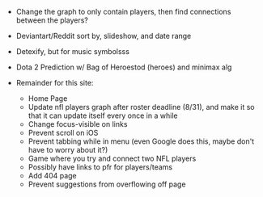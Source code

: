- Change the graph to only contain players, then find connections between the players?
- Deviantart/Reddit sort by, slideshow, and date range
- Detexify, but for music symbolsss
- Dota 2 Prediction w/ Bag of Heroestod (heroes) and minimax alg

- Remainder for this site:
  - Home Page
  - Update nfl players graph after roster deadline (8/31), and make it so that it can update itself every once in a while
  - Change focus-visible on links
  - Prevent scroll on iOS
  - Prevent tabbing while in menu (even Google does this, maybe don't have to worry about it?)
  - Game where you try and connect two NFL players
  - Possibly have links to pfr for players/teams
  - Add 404 page
  - Prevent suggestions from overflowing off page